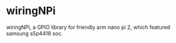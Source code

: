 # wiringNPi
wiringNPi, a GPIO library for friendly arm nano pi 2, which featured samsung s5p4418 soc.
